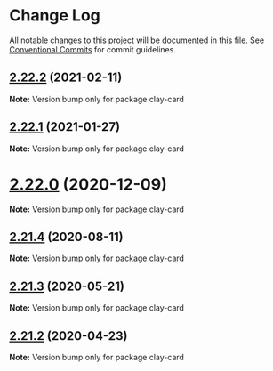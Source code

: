 # Change Log

All notable changes to this project will be documented in this file.
See [Conventional Commits](https://conventionalcommits.org) for commit guidelines.

## [2.22.2](https://github.com/liferay/clay/tree/master/packages/clay-card/compare/v2.22.1...v2.22.2) (2021-02-11)

**Note:** Version bump only for package clay-card





## [2.22.1](https://github.com/liferay/clay/tree/master/packages/clay-card/compare/v2.22.0...v2.22.1) (2021-01-27)

**Note:** Version bump only for package clay-card





# [2.22.0](https://github.com/liferay/clay/tree/master/packages/clay-card/compare/v2.21.5...v2.22.0) (2020-12-09)

**Note:** Version bump only for package clay-card





## [2.21.4](https://github.com/liferay/clay/tree/master/packages/clay-card/compare/v2.21.3...v2.21.4) (2020-08-11)

**Note:** Version bump only for package clay-card





## [2.21.3](https://github.com/liferay/clay/tree/master/packages/clay-card/compare/v2.21.2...v2.21.3) (2020-05-21)

**Note:** Version bump only for package clay-card





## [2.21.2](https://github.com/liferay/clay/tree/master/packages/clay-card/compare/v2.21.1...v2.21.2) (2020-04-23)

**Note:** Version bump only for package clay-card
